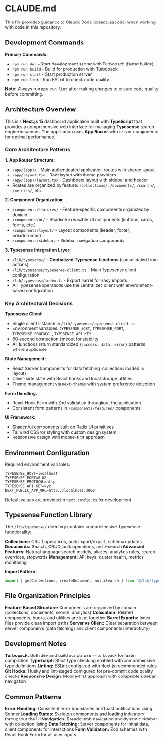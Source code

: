 # CLAUDE.md

This file provides guidance to Claude Code (claude.ai/code) when working with code in this repository.

## Development Commands

**Primary Commands:**
- `npm run dev` - Start development server with Turbopack (faster builds)
- `npm run build` - Build for production with Turbopack
- `npm run start` - Start production server
- `npm run lint` - Run ESLint to check code quality

**Note:** Always run `npm run lint` after making changes to ensure code quality before committing.

## Architecture Overview

This is a **Next.js 15** dashboard application built with **TypeScript** that provides a comprehensive web interface for managing **Typesense** search engine instances. The application uses **App Router** with server components for optimal performance.

### Core Architecture Patterns

**1. App Router Structure:**
- `/app/(app)/` - Main authenticated application routes with shared layout
- `/app/layout.tsx` - Root layout with theme providers
- `/app/(app)/layout.tsx` - Dashboard layout with sidebar and header
- Routes are organized by feature: `/collections/`, `/documents/`, `/search/`, `/metrics/`, etc.

**2. Component Organization:**
- `/components/features/` - Feature-specific components organized by domain
- `/components/ui/` - Shadcn/ui reusable UI components (buttons, cards, forms, etc.)
- `/components/layout/` - Layout components (header, footer, breadcrumbs)
- `/components/sidebar/` - Sidebar navigation components

**3. Typesense Integration Layer:**
- `/lib/typesense/` - **Centralized Typesense functions** (consolidated from actions)
- `/lib/typesense/typesense-client.ts` - Main Typesense client configuration
- `/lib/typesense/index.ts` - Export barrel for easy imports
- All Typesense operations use the centralized client with environment-based configuration

### Key Architectural Decisions

**Typesense Client:**
- Single client instance in `/lib/typesense/typesense-client.ts`
- Environment variables: `TYPESENSE_HOST`, `TYPESENSE_PORT`, `TYPESENSE_PROTOCOL`, `TYPESENSE_API_KEY`
- 60-second connection timeout for stability
- All functions return standardized `{success, data, error}` patterns where applicable

**State Management:**
- React Server Components for data fetching (collections loaded in layout)
- Client-side state with React hooks and local storage utilities
- Theme management via `next-themes` with system preference detection

**Form Handling:**
- React Hook Form with Zod validation throughout the application
- Consistent form patterns in `/components/features/` components

**UI Framework:**
- Shadcn/ui components built on Radix UI primitives
- Tailwind CSS for styling with custom design system
- Responsive design with mobile-first approach

## Environment Configuration

Required environment variables:
```
TYPESENSE_HOST=localhost
TYPESENSE_PORT=8108  
TYPESENSE_PROTOCOL=http
TYPESENSE_API_KEY=xyz
NEXT_PUBLIC_APP_URL=http://localhost:3000
```

Default values are provided in `next.config.ts` for development.

## Typesense Function Library

The `/lib/typesense/` directory contains comprehensive Typesense functionality:

**Collections:** CRUD operations, bulk import/export, schema updates
**Documents:** Search, CRUD, bulk operations, multi-search
**Advanced Features:** Natural language search models, aliases, analytics rules, search overrides, stopwords
**Management:** API keys, cluster health, metrics monitoring

**Import Pattern:**
```typescript
import { getCollections, createDocument, multiSearch } from '@/lib/typesense';
```

## File Organization Principles

**Feature-Based Structure:** Components are organized by domain (collections, documents, search, analytics)
**Colocation:** Related components, hooks, and utilities are kept together
**Barrel Exports:** Index files provide clean import paths
**Server vs Client:** Clear separation between server components (data fetching) and client components (interactivity)

## Development Notes

**Turbopack:** Both dev and build scripts use `--turbopack` for faster compilation
**TypeScript:** Strict type checking enabled with comprehensive type definitions
**Linting:** ESLint configured with Next.js recommended rules
**Git Hooks:** Husky and lint-staged configured for pre-commit code quality checks
**Responsive Design:** Mobile-first approach with collapsible sidebar navigation

## Common Patterns

**Error Handling:** Consistent error boundaries and toast notifications using Sonner
**Loading States:** Skeleton components and loading indicators throughout the UI
**Navigation:** Breadcrumb navigation and dynamic sidebar with collection listing
**Data Fetching:** Server components for initial data, client components for interactions
**Form Validation:** Zod schemas with React Hook Form for all user inputs